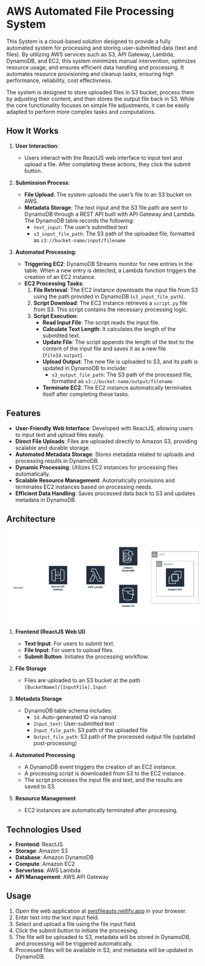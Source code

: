 # AWS Automated File Processing System

This System is a cloud-based solution designed to provide a fully automated system for processing and storing user-submitted data (text and files). By utilizing AWS services such as S3, API Gateway, Lambda, DynamoDB, and EC2, this system minimizes manual intervention, optimizes resource usage, and ensures efficient data handling and processing. It automates resource provisioning and cleanup tasks, ensuring high performance, reliability, cost effectivness.

The system is designed to store uploaded files in S3 bucket, process them by  adjusting their content, and then stores the output file back in S3. While the core functionality focuses on simple file adjustments, it can be easily adapted to perform more complex tasks and computations. 

## How It Works

1. **User Interaction**:
   - Users interact with the ReactJS web interface to input text and upload a file. After completing these actions, they click the submit button.

2. **Submission Process**:
   - **File Upload**: The system uploads the user’s file to an S3 bucket on AWS.
   - **Metadata Storage**: The text input and the S3 file path are sent to DynamoDB through a REST API built with API Gateway and Lambda. The DynamoDB table records the following:
     - `text_input`: The user’s submitted text
     - `s3_input_file_path`: The S3 path of the uploaded file, formatted as `s3://bucket-name/input/filename`

3. **Automated Processing**:
   - **Triggering EC2**: DynamoDB Streams monitor for new entries in the table. When a new entry is detected, a Lambda function triggers the creation of an EC2 instance.
   - **EC2 Processing Tasks**:
     1. **File Retrieval**: The EC2 instance downloads the input file from S3 using the path provided in DynamoDB (`s3_input_file_path`).
     2. **Script Download**: The EC2 instance retrieves a `script.py` file from S3. This script contains the necessary processing logic.
     3. **Script Execution**:
        - **Read Input File**: The script reads the input file.
        - **Calculate Text Length**: It calculates the length of the submitted text.
        - **Update File**: The script appends the length of the text to the content of the input file and saves it as a new file (`fileId.output`).
        - **Upload Output**: The new file is uploaded to S3, and its path is updated in DynamoDB to include:
          - `s3_output_file_path`: The S3 path of the processed file, formatted as `s3://bucket-name/output/filename`
        - **Terminate EC2**: The EC2 instance automatically terminates itself after completing these tasks.


## Features

- **User-Friendly Web Interface**: Developed with ReactJS, allowing users to input text and upload files easily.
- **Direct File Uploads**: Files are uploaded directly to Amazon S3, providing scalable and durable storage.
- **Automated Metadata Storage**: Stores metadata related to uploads and processing results in DynamoDB.
- **Dynamic Processing**: Utilizes EC2 instances for processing files automatically.
- **Scalable Resource Management**: Automatically provisions and terminates EC2 instances based on processing needs.
- **Efficient Data Handling**: Saves processed data back to S3 and updates metadata in DynamoDB.

## Architecture

![Alt text](fileAuto.png)

1. **Frontend (ReactJS Web UI)**
   - **Text Input**: For users to submit text.
   - **File Input**: For users to upload files.
   - **Submit Button**: Initiates the processing workflow.

2. **File Storage**
   - Files are uploaded to an S3 bucket at the path `[BucketName]/[InputFile].Input`

3. **Metadata Storage**
   - DynamoDB table schema includes:
     - `Id`: Auto-generated ID via nanoid
     - `Input_text`: User-submitted text
     - `Input_file_path`: S3 path of the uploaded file
     - `Output_file_path`: S3 path of the processed output file (updated post-processing)

4. **Automated Processing**
   - A DynamoDB event triggers the creation of an EC2 instance.
   - A processing script is downloaded from S3 to the EC2 instance.
   - The script processes the input file and text, and the results are saved to S3.

5. **Resource Management**
   - EC2 instances are automatically terminated after processing.

## Technologies Used

- **Frontend**: ReactJS
- **Storage**: Amazon S3
- **Database**: Amazon DynamoDB
- **Compute**: Amazon EC2
- **Serverless**: AWS Lambda
- **API Management**: AWS API Gateway
<!-- - **Infrastructure as Code**: AWS CDK (or programmatic approach for uploading scripts to S3) -->

## Usage

1. Open the web application at [awsfileauto.netlify.app](https://awsfileauto.netlify.app/) in your browser.
2. Enter text into the text input field.
3. Select and upload a file using the file input field.
4. Click the submit button to initiate the processing.
5. The file will be uploaded to S3, metadata will be stored in DynamoDB, and processing will be triggered automatically.
6. Processed files will be available in S3, and metadata will be updated in DynamoDB.


